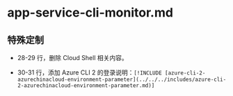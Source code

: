 # app-service-cli-monitor.md

## 特殊定制

* 28-29 行，删除 Cloud Shell 相关内容。

* 30-31 行，添加 Azure CLI 2 的登录说明：`[!INCLUDE [azure-cli-2-azurechinacloud-environment-parameter](../../../includes/azure-cli-2-azurechinacloud-environment-parameter.md)]`